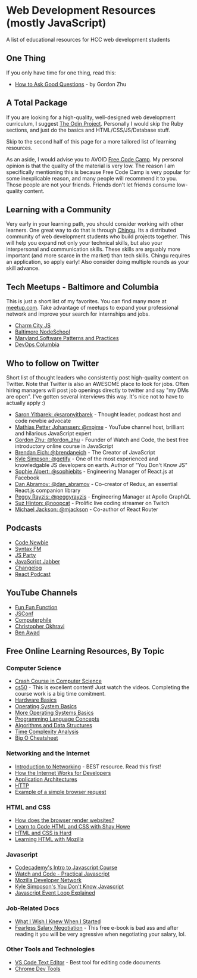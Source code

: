 # Web Development Resources (mostly JavaScript)
A list of educational resources for HCC web development students

## One Thing
If you only have time for one thing, read this:

- [How to Ask Good Questions](https://medium.com/@gordon_zhu/how-to-be-great-at-asking-questions-e37be04d0603) - by Gordon Zhu

## A Total Package
If you are looking for a high-quality, well-designed web development curriculum, I suggest [The Odin Project](https://www.theodinproject.com/courses). Personally I would skip the Ruby sections, and just do the basics and HTML/CSS/JS/Database stuff.

Skip to the second half of this page for a more tailored list of learning resources.

As an aside, I would advise you to AVOID [Free Code Camp](https://www.freecodecamp.org). My personal opinion is that the quality of the material is very low. The reason I am specifically mentioning this is because Free Code Camp is very popular for some inexplicable reason, and many people will recommend it to you. Those people are not your friends. Friends don't let friends consume low-quality content.

## Learning with a Community
Very early in your learning path, you should consider working with other learners. One great way to do that is through [Chingu](https://chingu.io/). Its a distributed community of web development students who build projects together. This will help you expand not only your technical skills, but also your interpersonal and communication skills. These skills are arguably more important (and more scarce in the market) than tech skills. Chingu requires an application, so apply early! Also consider doing multiple rounds as your skill advance.

## Tech Meetups - Baltimore and Columbia
This is just a short list of my favorites. You can find many more at [meetup.com](http://www.meetup.com). Take advantage of meetups to expand your professional network and improve your search for internships and jobs.

- [Charm City JS](http://charmcityjs.com/)
- [Baltimore NodeSchool](https://nodeschool.io/baltimore/)
- [Maryland Software Patterns and Practices](https://www.meetup.com/Maryland-Software-Patterns-Practices/)
- [DevOps Columbia](https://www.meetup.com/devops-columbia/)

## Who to follow on Twitter
Short list of thought leaders who consistently post high-quality content on Twitter. Note that Twitter is also an AWESOME place to look for jobs. Often hiring managers will post job openings directly to twitter and say "my DMs are open". I've gotten several interviews this way. It's nice not to have to actually apply :)

- [Saron Yitbarek: @saronyitbarek](https://twitter.com/saronyitbarek) - Thought leader, podcast host and code newbie advocate
- [Mathias Petter Johanssen: @mpjme](https://twitter.com/mpjme) - YouTube channel host, brilliant and hilarious JavaScript expert
- [Gordon Zhu: @fordon_zhu](https://twitter.com/gordon_zhu) - Founder of Watch and Code, the best free introductory online course in JavaScript
- [Brendan Eich: @brendaneich](https://twitter.com/BrendanEich) - The Creator of JavaScript
- [Kyle Simpson: @getify](https://twitter.com/getify) - One of the most experienced and knowledgable JS developers on earth. Author of "You Don't Know JS"
- [Sophie Alpert: @sophiebits](https://twitter.com/sophiebits) - Engineering Manager of React.js at Facebook
- [Dan Abramov: @dan_abramov](https://twitter.com/dan_abramov) - Co-creator of Redux, an essential React.js companion library
- [Peggy Rayzis: @peggyrayzis](https://twitter.com/peggyrayzis) - Engineering Manager at Apollo GraphQL
- [Suz Hinton: @noopcat](https://twitter.com/noopkat) - Prolific live coding streamer on Twitch
- [Michael Jackson: @mjackson](https://twitter.com/mjackson) - Co-author of React Router

## Podcasts

- [Code Newbie](https://www.codenewbie.org/)
- [Syntax FM](https://syntax.fm/)
- [JS Party](https://changelog.com/jsparty)
- [JavaScript Jabber](https://devchat.tv/js-jabber/)
- [Changelog](https://changelog.com/podcast)
- [React Podcast](https://reactpodcast.simplecast.fm/)

## YouTube Channels

- [Fun Fun Function](https://www.youtube.com/channel/UCO1cgjhGzsSYb1rsB4bFe4Q)
- [JSConf](https://www.youtube.com/user/jsconfeu)
- [Computerphile](https://www.youtube.com/user/Computerphile)
- [Christopher Okhravi](https://www.youtube.com/channel/UCbF-4yQQAWw-UnuCd2Azfzg)
- [Ben Awad](https://www.youtube.com/user/99baddawg)

## Free Online Learning Resources, By Topic

### Computer Science
- [Crash Course in Computer Science](https://www.youtube.com/watch?v=tpIctyqH29Q&list=PL8dPuuaLjXtNlUrzyH5r6jN9ulIgZBpdo)
- [cs50](https://www.edx.org/course/cs50s-introduction-computer-science-harvardx-cs50x) - This is excellent content! Just watch the videos. Completing the course work is a big time comitment.
- [Hardware Basics](https://www.youtube.com/watch?v=9-KUm9YpPm0&list=PLAF8648427BB68706)
- [Operating System Basics](https://www.youtube.com/watch?v=9GDX-IyZ_C8&list=PLIbUZ3URbL0Gqn0q2-MYJd-3nv6zw7GCQ)
- [More Operating Systems Basics](https://www.youtube.com/watch?v=OJy9C5Gn4Sc)
- [Programming Language Concepts](https://www.youtube.com/watch?v=vjtywpx2SDY&list=PL7141DE955793D3F0)
- [Algorithms and Data Structures](https://www.youtube.com/watch?v=bum_19loj9A&list=PLBZBJbE_rGRV8D7XZ08LK6z-4zPoWzu5H)
- [Time Complexity Analysis](https://discrete.gr/complexity/)
- [Big O Cheatsheet](http://bigocheatsheet.com/)

### Networking and the Internet
- [Introduction to Networking](http://do1.dr-chuck.net/net-intro/EN_us/net-intro.pdf) - BEST resource. Read this first!
- [How the Internet Works for Developers](https://www.youtube.com/watch?v=e4S8zfLdLgQ&t=)
- [Application Architectures](https://www.youtube.com/watch?v=iyES7UwJfvw)
- [HTTP](https://developer.mozilla.org/en-US/docs/Web/HTTP/Basics_of_HTTP)
- [Example of a simple browser request](https://www.youtube.com/watch?v=rKpqmXYUWaQ)

### HTML and CSS
- [How does the browser render websites?](https://www.youtube.com/watch?v=SmE4OwHztCc)
- [Learn to Code HTML and CSS with Shay Howe](https://learn.shayhowe.com/)
- [HTML and CSS is Hard](https://internetingishard.com/html-and-css/)
- [Learning HTML with Mozilla](https://developer.mozilla.org/en-US/docs/Learn/HTML)

### Javascript
- [Codecademy's Intro to Javascript Course](https://www.codecademy.com/learn/introduction-to-javascript)
- [Watch and Code - Practical Javascript](https://watchandcode.com/p/practical-javascript)
- [Mozilla Developer Network](https://developer.mozilla.org/en-US/docs/Web/JavaScript)
- [Kyle Simposon's You Don't Know Javascript](https://github.com/getify/You-Dont-Know-JS)
- [Javascript Event Loop Explained](https://www.youtube.com/watch?v=8aGhZQkoFbQ)

### Job-Related Docs
- [What I Wish I Knew When I Started](https://lifehacker.com/what-i-wish-i-knew-when-i-started-my-career-as-a-softwa-1681002791)
- [Fearless Salary Negotiation](https://fearlesssalarynegotiation.com/book/) - This free e-book is bad ass and after reading it you will be very agressive when negotiating your salary, lol.

### Other Tools and Technologies
- [VS Code Text Editor](https://code.visualstudio.com/) - Best tool for editing code documents
- [Chrome Dev Tools](https://developers.google.com/web/tools/chrome-devtools/)
